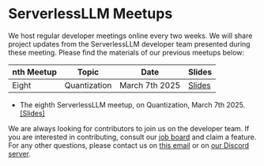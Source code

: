 # ServerlessLLM Meetups
We host regular developer meetings online every two weeks. We will share project updates from the ServerlessLLM developer team presented during these meeting. Please find the materials of our previous meetups below:


nth Meetup | Topic        | Date           | Slides
-----------|--------------|----------------|--------
Eight      | Quantization | March 7th 2025 | [Slides](https://docs.google.com/presentation/d/1uSbP-LzGbbvPsemIAE6jCFsggYm_ATxQguCHDmdwoXE/edit?usp=sharing)

- The eighth ServerlessLLM meetup, on Quantization, March 7th 2025. [[Slides]](https://docs.google.com/presentation/d/1uSbP-LzGbbvPsemIAE6jCFsggYm_ATxQguCHDmdwoXE/edit?usp=sharing)


We are always looking for contributors to join us on the developer team. If you are interested in contributing, consult our [job board](https://github.com/orgs/ServerlessLLM/projects/2) and claim a feature. For any other questions, please contact us on [this email]() or on [our Discord server](https://discord.gg/AEF8Gduvm8).
